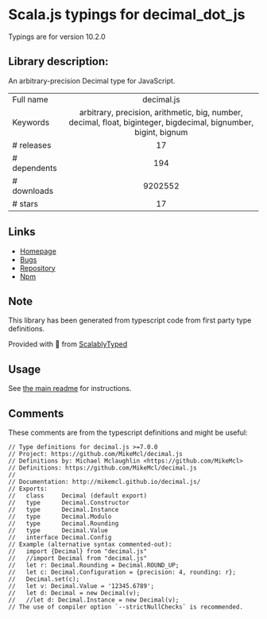 
# Scala.js typings for decimal_dot_js

Typings are for version 10.2.0

## Library description:
An arbitrary-precision Decimal type for JavaScript.

|                    |                 |
| ------------------ | :-------------: |
| Full name          | decimal.js |
| Keywords           | arbitrary, precision, arithmetic, big, number, decimal, float, biginteger, bigdecimal, bignumber, bigint, bignum |
| # releases         | 17 |
| # dependents       | 194 |
| # downloads        | 9202552 |
| # stars            | 17 |

## Links
- [Homepage](https://github.com/MikeMcl/decimal.js#readme)
- [Bugs](https://github.com/MikeMcl/decimal.js/issues)
- [Repository](https://github.com/MikeMcl/decimal.js)
- [Npm](https://www.npmjs.com/package/decimal.js)
    


## Note
This library has been generated from typescript code from first party type definitions.

Provided with :purple_heart: from [ScalablyTyped](https://github.com/oyvindberg/ScalablyTyped)

## Usage
See [the main readme](../../readme.md) for instructions.

## Comments

These comments are from the typescript definitions and might be useful:
```
// Type definitions for decimal.js >=7.0.0
// Project: https://github.com/MikeMcl/decimal.js
// Definitions by: Michael Mclaughlin <https://github.com/MikeMcl>
// Definitions: https://github.com/MikeMcl/decimal.js
//
// Documentation: http://mikemcl.github.io/decimal.js/
// Exports:
//   class     Decimal (default export)
//   type      Decimal.Constructor
//   type      Decimal.Instance
//   type      Decimal.Modulo
//   type      Decimal.Rounding
//   type      Decimal.Value
//   interface Decimal.Config
// Example (alternative syntax commented-out):
//   import {Decimal} from "decimal.js"
//   //import Decimal from "decimal.js"
//   let r: Decimal.Rounding = Decimal.ROUND_UP;
//   let c: Decimal.Configuration = {precision: 4, rounding: r};
//   Decimal.set(c);
//   let v: Decimal.Value = '12345.6789';
//   let d: Decimal = new Decimal(v);
//   //let d: Decimal.Instance = new Decimal(v);
// The use of compiler option `--strictNullChecks` is recommended.

```

